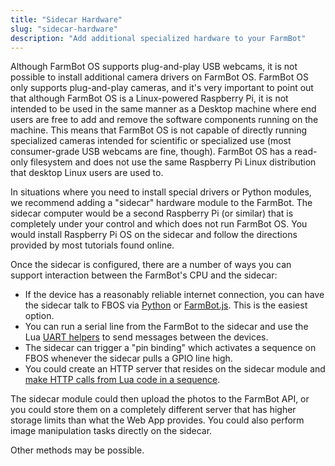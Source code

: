 ```yaml
---
title: "Sidecar Hardware"
slug: "sidecar-hardware"
description: "Add additional specialized hardware to your FarmBot"
---
```


Although FarmBot OS supports plug-and-play USB webcams, it is not possible to install additional camera drivers on FarmBot OS. FarmBot OS only supports plug-and-play cameras, and it's very important to point out that although FarmBot OS is a Linux-powered Raspberry Pi, it is not intended to be used in the same manner as a Desktop machine where end users are free to add and remove the software components running on the machine. This means that FarmBot OS is not capable of directly running specialized cameras intended for scientific or specialized use (most consumer-grade USB webcams are fine, though). FarmBot OS has a read-only filesystem and does not use the same Raspberry Pi Linux distribution that desktop Linux users are used to.

In situations where you need to install special drivers or Python modules, we recommend adding a "sidecar" hardware module to the FarmBot. The sidecar computer would be a second Raspberry Pi (or similar) that is completely under your control and which does not run FarmBot OS. You would install Raspberry Pi OS on the sidecar and follow the directions provided by most tutorials found online.

Once the sidecar is configured, there are a number of ways you can support interaction between the FarmBot's CPU and the sidecar:

 * If the device has a reasonably reliable internet connection, you can have the sidecar talk to FBOS via [Python](../../python/intro.md) or [FarmBot.js](https://github.com/FarmBot/farmbot-js). This is the easiest option.
 * You can run a serial line from the FarmBot to the sidecar and use the Lua [UART helpers](../../lua/functions/uart.md) to send messages between the devices.
 * The sidecar can trigger a "pin binding" which activates a sequence on FBOS whenever the sidecar pulls a GPIO line high.
 * You could create an HTTP server that resides on the sidecar module and [make HTTP calls from Lua code in a sequence](../../lua/functions/api.md#httpparams).

 The sidecar module could then upload the photos to the FarmBot API, or you could store them on a completely different server that has higher storage limits than what the Web App provides. You could also perform image manipulation tasks directly on the sidecar.

 Other methods may be possible.
